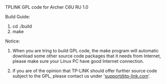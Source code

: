 TPLINK GPL code for Archer C6U RU 1.0

Build Guide:
1. cd ./build
2. make

Notice:
1. When you are tring to build GPL code, the make program will automatic download
   some other source code packages that it needs from Internet, please make sure 
   your Linux PC have good Internet connection.

2. If you are of the opinion that TP-LINK should offer further source code subject
   to the GPL, please contact us under 'support@tp-link.com'.
